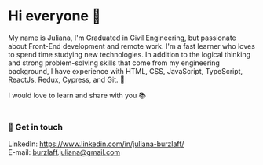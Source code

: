 # Hi everyone 👋

My name is Juliana, I'm Graduated in Civil Engineering, but passionate about Front-End development and remote work. I'm a fast learner who loves to spend time studying new technologies. In addition to the logical thinking and strong problem-solving skills that come from my engineering background, I have experience with HTML, CSS, JavaScript, TypeScript, ReactJs, Redux, Cypress, and Git. 🚀<br>

I would love to learn and share with you 📚<br><br>

### 💬 Get in touch
LinkedIn: https://www.linkedin.com/in/juliana-burzlaff/ <br>
E-mail: [burzlaff.juliana@gmail.com](mailto:burzlaff.juliana@gmail.com)

